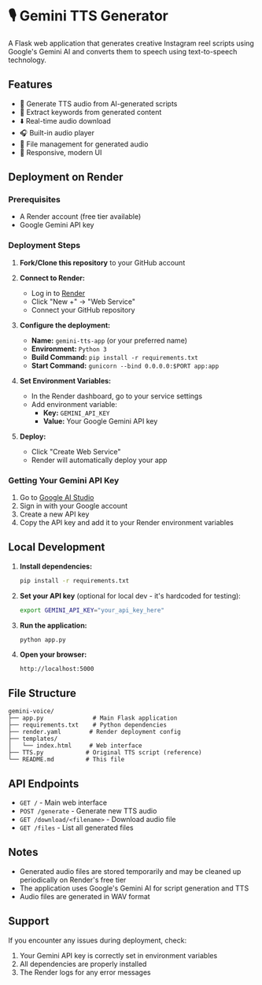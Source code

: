 # 🎙️ Gemini TTS Generator

A Flask web application that generates creative Instagram reel scripts using Google's Gemini AI and converts them to speech using text-to-speech technology.

## Features

- 🎵 Generate TTS audio from AI-generated scripts
- 📝 Extract keywords from generated content
- ⬇️ Real-time audio download
- 🎧 Built-in audio player
- 📁 File management for generated audio
- 📱 Responsive, modern UI

## Deployment on Render

### Prerequisites
- A Render account (free tier available)
- Google Gemini API key

### Deployment Steps

1. **Fork/Clone this repository** to your GitHub account

2. **Connect to Render:**
   - Log in to [Render](https://render.com)
   - Click "New +" → "Web Service"
   - Connect your GitHub repository

3. **Configure the deployment:**
   - **Name:** `gemini-tts-app` (or your preferred name)
   - **Environment:** `Python 3`
   - **Build Command:** `pip install -r requirements.txt`
   - **Start Command:** `gunicorn --bind 0.0.0.0:$PORT app:app`

4. **Set Environment Variables:**
   - In the Render dashboard, go to your service settings
   - Add environment variable:
     - **Key:** `GEMINI_API_KEY`
     - **Value:** Your Google Gemini API key

5. **Deploy:**
   - Click "Create Web Service"
   - Render will automatically deploy your app

### Getting Your Gemini API Key

1. Go to [Google AI Studio](https://aistudio.google.com/)
2. Sign in with your Google account
3. Create a new API key
4. Copy the API key and add it to your Render environment variables

## Local Development

1. **Install dependencies:**
   ```bash
   pip install -r requirements.txt
   ```

2. **Set your API key** (optional for local dev - it's hardcoded for testing):
   ```bash
   export GEMINI_API_KEY="your_api_key_here"
   ```

3. **Run the application:**
   ```bash
   python app.py
   ```

4. **Open your browser:**
   ```
   http://localhost:5000
   ```

## File Structure

```
gemini-voice/
├── app.py              # Main Flask application
├── requirements.txt    # Python dependencies
├── render.yaml        # Render deployment config
├── templates/
│   └── index.html     # Web interface
├── TTS.py            # Original TTS script (reference)
└── README.md         # This file
```

## API Endpoints

- `GET /` - Main web interface
- `POST /generate` - Generate new TTS audio
- `GET /download/<filename>` - Download audio file
- `GET /files` - List all generated files

## Notes

- Generated audio files are stored temporarily and may be cleaned up periodically on Render's free tier
- The application uses Google's Gemini AI for script generation and TTS
- Audio files are generated in WAV format

## Support

If you encounter any issues during deployment, check:
1. Your Gemini API key is correctly set in environment variables
2. All dependencies are properly installed
3. The Render logs for any error messages
